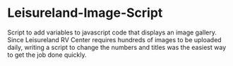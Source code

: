 # Leisureland-Image-Script
Script to add variables to javascript code that displays an image gallery. Since Leisureland RV Center requires hundreds of images to be uploaded daily, writing a script to change the numbers and titles was the easiest way to get the job done quickly.
